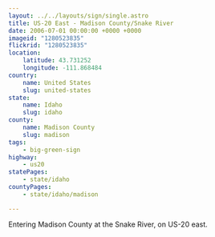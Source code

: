 ```yaml
---
layout: ../../layouts/sign/single.astro
title: US-20 East - Madison County/Snake River
date: 2006-07-01 00:00:00 +0000 +0000
imageid: "1280523835"
flickrid: "1280523835"
location:
    latitude: 43.731252
    longitude: -111.868484
country:
    name: United States
    slug: united-states
state:
    name: Idaho
    slug: idaho
county:
    name: Madison County
    slug: madison
tags:
    - big-green-sign
highway:
    - us20
statePages:
    - state/idaho
countyPages:
    - state/idaho/madison

---
```

Entering Madison County at the Snake River, on US-20 east.